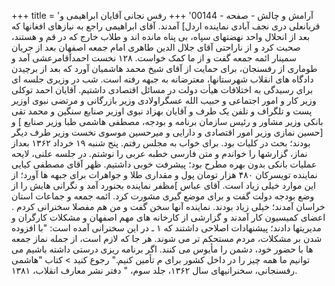 +++
title = 'آرامش و چالش - صفحه - 00144'
+++
رفس نجانی آقایان ابراهیمی و قربانعلی دری نجف آبادی نماینده اردل] آمدند. آقای ابراهیمی راجع به نیازهای افغانها که بعد از انحلال واحد نهضتهای سپاه، بی پناه مانده اند و طلاب خارج که در قم و هستند، صحبت کرد و از ناراحتی آقای جلال الدین طاهری امام جمعه اصفهان بعد از جریان سمینار ائمه جمعه گفت و از ما کمک خواست. ۱۲۸ نخست احمدآقامرعشی آمد و طوماری از رفسنجان، برای حمایت از آقای شیخ محمد هاشمیان آورد که بعد از برچیدن دادگاه های انقلاب شهرستانها، معترضانه به جبهه رفته است. شب در وزیری جلسه ای برای رسیدگی به اختلافات هیأت دولت در مسائل اقتصادی داشتیم. آقایان احمد توکلی وزیر کار و امور اجتماعی و حبیب الله عسگراولادی وزیر بازرگانی و مرتضی نبوی اوزیر پست و تلگراف و تلفن یک طرف و آقایان بهزاد نبوی اوزیر صنایع سنگین و محمد تقی بانکی وزیر مشاور و رئیس سازمان برنامه و بودجه، مصطفی هاشمی طبا وزیر صنایع ] و [حسین نمازی وزیر امور اقتصادی و دارایی و میرحسین موسوی نخست وزیر طرف دیگر بودند؛ بحث در کلیات بود. برای خواب به مجلس رفتم. پنج شنبه ۱۹ خرداد ۱۳۶۲ بعداز نماز، گزارشها را خواندم و متن فارسی خطبه عربی را نوشتم. در جلسه علنی، لایحه عملیات بانکی بدون بهره مطرح بود؛ پیشرفت خوبی داشتیم. ظهر آقای مصطفی کیایی نماینده تویسرکان ۴۸۰ هزار تومان پول و مقداری طلا و جواهرات برای جبهه ها آورد؛ از این موارد خیلی زیاد است. آقای عباس ]مظفر نماینده بجنورد آمد و نگرانی هایش را از وضع بودجه دولت گفت و برای موضع گیری مشورت کرد. ائمه جمعه و جماعات استان خراسان آمدند؛ خیلی زیاد بودند. نماینده آنها سخن گفت و من هم مفصلا سخنرانی کردم . اعضای کمیسیون کار آمدند و گزارشی از کارخانه های مهم اصفهان و مشکلات کارگران و مدیریتها دادند؛ پیشنهادات اصلاحی داشتند که ۱ ـ در این سخنرانی آمده است: "با افزوده شدن بر مشکلات، مردم مستحکم تر می شوند. هر جا که لازم است، از جمله نماز جمعه ها با حضور خود، دشمن را مأیوس می کنند. اگر برنامه ریزی درستی داشته باشیم می توانیم ما همه چیز را در داخل کشور برای م تأمین کنیم." رجوع کنید > کتاب "هاشمی رفسنجانی، سخنرانیهای سال ۱۳۶۲، جلد سوم، " دفتر نشر معارف انقلاب، ۱۳۸۱.